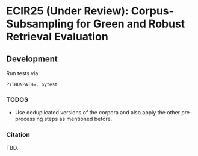 # ECIR25 (Under Review): Corpus-Subsampling for Green and Robust Retrieval Evaluation

## Development


Run tests via:

```
PYTHONPATH=. pytest
```

### TODOS

- Use deduplicated versions of the corpora and also apply the other pre-processing steps as mentioned before.

### Citation

TBD.
